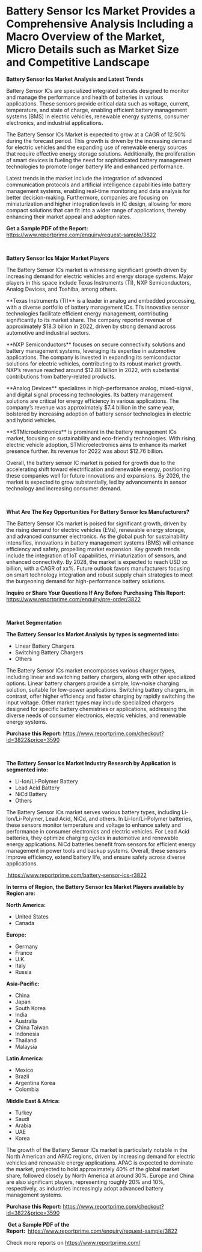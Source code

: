 <p><h1>Battery Sensor Ics Market Provides a Comprehensive Analysis Including a Macro Overview of the Market, Micro Details such as Market Size and Competitive Landscape</h1></p><p><strong>Battery Sensor Ics Market Analysis and Latest Trends</strong></p>
<p><p>Battery Sensor ICs are specialized integrated circuits designed to monitor and manage the performance and health of batteries in various applications. These sensors provide critical data such as voltage, current, temperature, and state of charge, enabling efficient battery management systems (BMS) in electric vehicles, renewable energy systems, consumer electronics, and industrial applications. </p><p>The Battery Sensor ICs Market is expected to grow at a CAGR of 12.50% during the forecast period. This growth is driven by the increasing demand for electric vehicles and the expanding use of renewable energy sources that require effective energy storage solutions. Additionally, the proliferation of smart devices is fueling the need for sophisticated battery management technologies to promote longer battery life and enhanced performance. </p><p>Latest trends in the market include the integration of advanced communication protocols and artificial intelligence capabilities into battery management systems, enabling real-time monitoring and data analysis for better decision-making. Furthermore, companies are focusing on miniaturization and higher integration levels in IC design, allowing for more compact solutions that can fit into a wider range of applications, thereby enhancing their market appeal and adoption rates.</p></p>
<p><strong>Get a Sample PDF of the Report:&nbsp;</strong> <a href="https://www.reportprime.com/enquiry/request-sample/3822?utm_campaign=2943&utm_medium=2&utm_source=Github&utm_content=ia&utm_term=18032025&utm_id=battery-sensor-ics">https://www.reportprime.com/enquiry/request-sample/3822</a></p>
<p>&nbsp;</p>
<p><strong>Battery Sensor Ics Major Market Players</strong></p>
<p><p>The Battery Sensor ICs market is witnessing significant growth driven by increasing demand for electric vehicles and energy storage systems. Major players in this space include Texas Instruments (TI), NXP Semiconductors, Analog Devices, and Toshiba, among others.</p><p>**Texas Instruments (TI)** is a leader in analog and embedded processing, with a diverse portfolio of battery management ICs. TI’s innovative sensor technologies facilitate efficient energy management, contributing significantly to its market share. The company reported revenue of approximately $18.3 billion in 2022, driven by strong demand across automotive and industrial sectors.</p><p>**NXP Semiconductors** focuses on secure connectivity solutions and battery management systems, leveraging its expertise in automotive applications. The company is invested in expanding its semiconductor solutions for electric vehicles, contributing to its robust market growth. NXP’s revenue reached around $12.88 billion in 2022, with substantial contributions from battery-related products.</p><p>**Analog Devices** specializes in high-performance analog, mixed-signal, and digital signal processing technologies. Its battery management solutions are critical for energy efficiency in various applications. The company’s revenue was approximately $7.4 billion in the same year, bolstered by increasing adoption of battery sensor technologies in electric and hybrid vehicles.</p><p>**STMicroelectronics** is prominent in the battery management ICs market, focusing on sustainability and eco-friendly technologies. With rising electric vehicle adoption, STMicroelectronics aims to enhance its market presence further. Its revenue for 2022 was about $12.76 billion.</p><p>Overall, the battery sensor IC market is poised for growth due to the accelerating shift toward electrification and renewable energy, positioning these companies well for future innovations and expansions. By 2026, the market is expected to grow substantially, led by advancements in sensor technology and increasing consumer demand.</p></p>
<p>&nbsp;</p>
<p><strong>What Are The Key Opportunities For Battery Sensor Ics Manufacturers?</strong></p>
<p><p>The Battery Sensor ICs market is poised for significant growth, driven by the rising demand for electric vehicles (EVs), renewable energy storage, and advanced consumer electronics. As the global push for sustainability intensifies, innovations in battery management systems (BMS) will enhance efficiency and safety, propelling market expansion. Key growth trends include the integration of IoT capabilities, miniaturization of sensors, and enhanced connectivity. By 2028, the market is expected to reach USD xx billion, with a CAGR of xx%. Future outlook favors manufacturers focusing on smart technology integration and robust supply chain strategies to meet the burgeoning demand for high-performance battery solutions.</p></p>
<p><strong>Inquire or Share Your Questions If Any Before Purchasing This Report:</strong> <a href="https://www.reportprime.com/enquiry/pre-order/3822?utm_campaign=2943&utm_medium=2&utm_source=Github&utm_content=ia&utm_term=18032025&utm_id=battery-sensor-ics">https://www.reportprime.com/enquiry/pre-order/3822</a></p>
<p>&nbsp;</p>
<p><strong>Market Segmentation</strong></p>
<p><strong>The Battery Sensor Ics Market Analysis by types is segmented into:</strong></p>
<p><ul><li>Linear Battery Chargers</li><li>Switching Battery Chargers</li><li>Others</li></ul></p>
<p><p>The Battery Sensor ICs market encompasses various charger types, including linear and switching battery chargers, along with other specialized options. Linear battery chargers provide a simple, low-noise charging solution, suitable for low-power applications. Switching battery chargers, in contrast, offer higher efficiency and faster charging by rapidly switching the input voltage. Other market types may include specialized chargers designed for specific battery chemistries or applications, addressing the diverse needs of consumer electronics, electric vehicles, and renewable energy systems.</p></p>
<p><strong>Purchase this Report:&nbsp;</strong><a href="https://www.reportprime.com/checkout?id=3822&price=3590&utm_campaign=2943&utm_medium=2&utm_source=Github&utm_content=ia&utm_term=18032025&utm_id=battery-sensor-ics">https://www.reportprime.com/checkout?id=3822&price=3590</a></p>
<p>&nbsp;</p>
<p><strong>The Battery Sensor Ics Market Industry Research by Application is segmented into:</strong></p>
<p><ul><li>Li-Ion/Li-Polymer Battery</li><li>Lead Acid Battery</li><li>NiCd Battery</li><li>Others</li></ul></p>
<p><p>The Battery Sensor ICs market serves various battery types, including Li-Ion/Li-Polymer, Lead Acid, NiCd, and others. In Li-Ion/Li-Polymer batteries, these sensors monitor temperature and voltage to enhance safety and performance in consumer electronics and electric vehicles. For Lead Acid batteries, they optimize charging cycles in automotive and renewable energy applications. NiCd batteries benefit from sensors for efficient energy management in power tools and backup systems. Overall, these sensors improve efficiency, extend battery life, and ensure safety across diverse applications.</p></p>
<p><a href="https://www.reportprime.com/battery-sensor-ics-r3822?utm_campaign=2943&utm_medium=2&utm_source=Github&utm_content=ia&utm_term=18032025&utm_id=battery-sensor-ics">&nbsp;https://www.reportprime.com/battery-sensor-ics-r3822</a></p>
<p><strong>In terms of Region, the Battery Sensor Ics Market Players available by Region are:</strong></p>
<p>
    <p> <strong> North America: </strong>
        <ul>
            <li>United States</li>
            <li>Canada</li>
        </ul>
        </p> 
    <p> <strong> Europe: </strong>
        <ul>
            <li>Germany</li>
            <li>France</li>
            <li>U.K.</li>
            <li>Italy</li>
            <li>Russia</li>
        </ul>
        </p> 
    <p> <strong> Asia-Pacific: </strong>
        <ul>
            <li>China</li>
            <li>Japan</li>
            <li>South Korea</li>
            <li>India</li>
            <li>Australia</li>
            <li>China Taiwan</li>
            <li>Indonesia</li>
            <li>Thailand</li>
            <li>Malaysia</li>
        </ul>
        </p> 
    <p> <strong> Latin America: </strong>
        <ul>
            <li>Mexico</li>
            <li>Brazil</li>
            <li>Argentina Korea</li>
            <li>Colombia</li>
        </ul>
        </p> 
    <p> <strong> Middle East & Africa: </strong>
        <ul>
            <li>Turkey</li>
            <li>Saudi</li>
            <li>Arabia</li>
            <li>UAE</li>
            <li>Korea</li>
        </ul>
    </p>
    </p>
<p><p>The growth of the Battery Sensor ICs market is particularly notable in the North American and APAC regions, driven by increasing demand for electric vehicles and renewable energy applications. APAC is expected to dominate the market, projected to hold approximately 40% of the global market share, followed closely by North America at around 30%. Europe and China are also significant players, representing roughly 20% and 10%, respectively, as industries increasingly adopt advanced battery management systems.</p></p>
<p><strong>Purchase this Report: </strong><a href="https://www.reportprime.com/checkout?id=3822&price=3590&utm_campaign=2943&utm_medium=2&utm_source=Github&utm_content=ia&utm_term=18032025&utm_id=battery-sensor-ics">https://www.reportprime.com/checkout?id=3822&price=3590</a></p>
<p>&nbsp;<strong>Get a Sample PDF of the Report:&nbsp;&nbsp;</strong><a href="https://www.reportprime.com/enquiry/request-sample/3822?utm_campaign=2943&utm_medium=2&utm_source=Github&utm_content=ia&utm_term=18032025&utm_id=battery-sensor-ics">https://www.reportprime.com/enquiry/request-sample/3822</a></p>
<p><strong></strong></p>
<p>Check more reports on <a href="https://www.reportprime.com/?utm_campaign=2943&utm_medium=2&utm_source=Github&utm_content=ia&utm_term=18032025&utm_id=battery-sensor-ics">https://www.reportprime.com/</a></p>